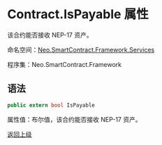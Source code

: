 # Contract.IsPayable 属性

该合约能否接收 NEP-17 资产。

命名空间：[Neo.SmartContract.Framework.Services](../../services.md)

程序集：Neo.SmartContract.Framework

## 语法

```cs
public extern bool IsPayable
```

属性值：布尔值，该合约能否接收 NEP-17 资产。



[返回上级](../Contract.md)